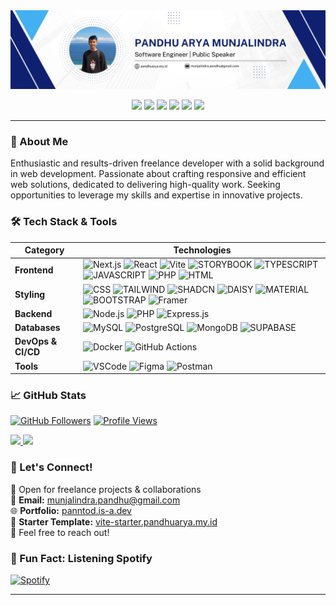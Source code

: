 <a href="https://panntod.is-a.dev">
  <img src="https://raw.githubusercontent.com/panntod/Panntod/refs/heads/main/banner.png" />
</a>

<p align="center">
  <a href="https://www.linkedin.com/in/pandhu-arya"><img src="https://custom-icon-badges.demolab.com/badge/Pandhu%20Arya%20Munjalindra-0A66C2?logo=linkedin-white&logoColor=white"/></a>
  <a href="mailto:munjalindra.pandhu@gmail.com"><img src="https://img.shields.io/badge/Pandhu%20A%20Munjalindra-D14836?logo=gmail&logoColor=white"/></a>
  <a href="https://web.facebook.com/pandhu.munjalindra/"><img src="https://img.shields.io/badge/Pandhu%20Munjalindra-%231877F2.svg?logo=Facebook&logoColor=white"/></a>
  <a href="https://instagram.com/pandhuu.id"><img src="https://img.shields.io/badge/@pandhuu.id-%23E4405F.svg?logo=instagram&logoColor=white"/></a>
  <a href="https://discord.com/users/975960358999171152"><img src="https://img.shields.io/badge/panntod-%237289DA.svg?logo=discord&logoColor=white"/></a>
  <a href="https://open.spotify.com/user/31td447ye2yexn3kggm57cy7jpaa"><img src="https://img.shields.io/badge/panntod-1ED760?logo=spotify&logoColor=white"/></a>
</p>

---

### 🚀 About Me

Enthusiastic and results-driven freelance developer with a solid background in web development. Passionate about crafting responsive and efficient web solutions, dedicated to delivering high-quality work. Seeking opportunities to leverage my skills and expertise in innovative projects.

### 🛠️ Tech Stack & Tools

| Category | Technologies |
|---|---|
| **Frontend** | ![Next.js](https://img.shields.io/badge/Next.js-black?style=for-the-badge&logo=next.js&logoColor=white) ![React](https://img.shields.io/badge/react-%2320232a.svg?style=for-the-badge&logo=react&logoColor=%2361DAFB) ![Vite](https://img.shields.io/badge/vite-%23646CFF.svg?style=for-the-badge&logo=vite&logoColor=white) ![STORYBOOK](https://img.shields.io/badge/storybook-FF4785?style=for-the-badge&logo=storybook&logoColor=white) ![TYPESCRIPT](https://img.shields.io/badge/typescript-%23007ACC.svg?style=for-the-badge&logo=typescript&logoColor=white) ![JAVASCRIPT](https://img.shields.io/badge/javascript-%23323330.svg?style=for-the-badge&logo=javascript&logoColor=%23F7DF1E) ![PHP](https://img.shields.io/badge/php-%23777BB4.svg?style=for-the-badge&logo=php&logoColor=white) ![HTML](https://img.shields.io/badge/html-%23E34F26.svg?style=for-the-badge&logo=html5&logoColor=white) |
| **Styling** | ![CSS](https://img.shields.io/badge/css-%231572B6.svg?style=for-the-badge&logo=css3&logoColor=white) ![TAILWIND](https://img.shields.io/badge/tailwindcss-%2338B2AC.svg?style=for-the-badge&logo=tailwind-css&logoColor=white) ![SHADCN](https://img.shields.io/badge/shadcn%2Fui-000?logo=shadcnui&logoColor=white&style=for-the-badge) ![DAISY](https://img.shields.io/badge/daisyui-5A0EF8?style=for-the-badge&logo=daisyui&logoColor=white) ![MATERIAL](https://img.shields.io/badge/materialui-0081CB?style=for-the-badge&logo=mui&logoColor=white) ![BOOTSTRAP](https://img.shields.io/badge/bootstrap-%238511FA.svg?style=for-the-badge&logo=bootstrap&logoColor=white) ![Framer](https://img.shields.io/badge/Framer-05F?logo=framer&logoColor=fff&style=for-the-badge)|
| **Backend** | ![Node.js](https://img.shields.io/badge/Node.js-6DA55F?logo=node.js&logoColor=white&style=for-the-badge) ![PHP](https://img.shields.io/badge/php-%23777BB4.svg?style=for-the-badge&logo=php&logoColor=white) ![Express.js](https://img.shields.io/badge/Express.js-%23404d59.svg?logo=express&logoColor=%2361DAFB&style=for-the-badge) |
| **Databases** | ![MySQL](https://img.shields.io/badge/mysql-%2300000f.svg?style=for-the-badge&logo=mysql&logoColor=white) ![PostgreSQL](https://img.shields.io/badge/Postgres-%23316192.svg?logo=postgresql&logoColor=white&style=for-the-badge) ![MongoDB](https://img.shields.io/badge/MongoDB-%234ea94b.svg?style=for-the-badge&logo=mongodb&logoColor=white) ![SUPABASE](https://img.shields.io/badge/supabase-3ECF8E?style=for-the-badge&logo=supabase&logoColor=white) |
| **DevOps & CI/CD** | ![Docker](https://img.shields.io/badge/Docker-2496ED?logo=docker&logoColor=fff&style=for-the-badge) ![GitHub Actions](https://img.shields.io/badge/GitHub_Actions-2088FF?logo=github-actions&logoColor=white&style=for-the-badge) |
| **Tools** | ![VSCode](https://custom-icon-badges.demolab.com/badge/VS%20Code-0078d7.svg?logo=vsc&logoColor=white&style=for-the-badge) ![Figma](https://img.shields.io/badge/figma-%23F24E1E.svg?style=for-the-badge&logo=figma&logoColor=white) ![Postman](https://img.shields.io/badge/Postman-FF6C37?style=for-the-badge&logo=postman&logoColor=white) |


### 📈 GitHub Stats

[![GitHub Followers](https://img.shields.io/github/followers/panntod?logo=github&style=for-the-badge&color=6082B0)](https://www.github.com/panntod)
[![Profile Views](https://komarev.com/ghpvc/?username=panntod&style=flat-square&color=6082B0&style=for-the-badge)](https://www.github.com/panntod)

<a href="https://github.com/panntod">
  <img height="180em" src="https://github-readme-stats.vercel.app/api?username=panntod&show_icons=true&theme=dark&hide_border=true"/>
</a>
<a href="https://github.com/panntod">
  <img height="180em" src="https://github-readme-stats.vercel.app/api/top-langs/?username=panntod&layout=compact&theme=dark&hide_border=true"/>
</a>

### 🤝 Let's Connect!

💼 Open for freelance projects & collaborations  
📧 **Email:** munjalindra.pandhu@gmail.com  
🌐 **Portfolio:** [panntod.is-a.dev](https://panntod.is-a.dev)  
📍 **Starter Template:** [vite-starter.pandhuarya.my.id](https://vite-starter.pandhuarya.my.id)  
💬 Feel free to reach out!

### 🎵 Fun Fact: Listening Spotify

[![Spotify](https://panntod-spotify-readme.vercel.app/)](https://github.com/panntod/Spotify-Readme)

---
